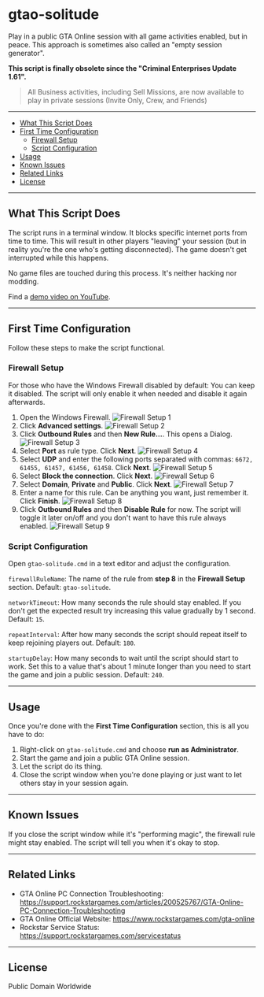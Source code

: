 # gtao-solitude

Play in a public GTA Online session with all game activities enabled, but in peace. This approach is sometimes also called an "empty session generator".

**This script is finally obsolete since the "Criminal Enterprises Update 1.61".**
> All Business activities, including Sell Missions, are now available to play in private sessions (Invite Only, Crew, and Friends)

---

- [What This Script Does](#what-this-script-does)
- [First Time Configuration](#first-time-configuration)
  - [Firewall Setup](#firewall-setup)
  - [Script Configuration](#script-configuration)
- [Usage](#usage)
- [Known Issues](#known-issues)
- [Related Links](#related-links)
- [License](#license)

---

## What This Script Does

The script runs in a terminal window. It blocks specific internet ports from time to time. This will result in other players "leaving" your session (but in reality you're the one who's getting disconnected). The game doesn't get interrupted while this happens.

No game files are touched during this process. It's neither hacking nor modding.

Find a [demo video on YouTube](https://www.youtube.com/watch?v=a0FeJ0v3LoM).

---

## First Time Configuration

Follow these steps to make the script functional.

### Firewall Setup

For those who have the Windows Firewall disabled by default: You can keep it disabled. The script will only enable it when needed and disable it again afterwards.

1. Open the Windows Firewall.
![Firewall Setup 1](doc/firewall-setup-1.jpg)
2. Click **Advanced settings**.
![Firewall Setup 2](doc/firewall-setup-2.jpg)
3. Click **Outbound Rules** and then **New Rule...**. This opens a Dialog.
![Firewall Setup 3](doc/firewall-setup-3.jpg)
4. Select **Port** as rule type. Click **Next**.
![Firewall Setup 4](doc/firewall-setup-4.jpg)
5. Select **UDP** and enter the following ports separated with commas: `6672, 61455, 61457, 61456, 61458`. Click **Next**.
![Firewall Setup 5](doc/firewall-setup-5.jpg)
6. Select **Block the connection**. Click **Next**.
![Firewall Setup 6](doc/firewall-setup-6.jpg)
7. Select **Domain**, **Private** and **Public**. Click **Next**.
![Firewall Setup 7](doc/firewall-setup-7.jpg)
8. Enter a name for this rule. Can be anything you want, just remember it. Click **Finish**.
![Firewall Setup 8](doc/firewall-setup-8.jpg)
9. Click **Outbound Rules** and then **Disable Rule** for now. The script will toggle it later on/off and you don't want to have this rule always enabled.
![Firewall Setup 9](doc/firewall-setup-9.jpg)

### Script Configuration

Open `gtao-solitude.cmd` in a text editor and adjust the configuration.

`firewallRuleName`: The name of the rule from **step 8** in the **Firewall Setup** section. Default: `gtao-solitude`.

`networkTimeout`: How many seconds the rule should stay enabled. If you don't get the expected result try increasing this value gradually by 1 second. Default: `15`.

`repeatInterval`: After how many seconds the script should repeat itself to keep rejoining players out. Default: `180`.

`startupDelay`: How many seconds to wait until the script should start to work. Set this to a value that's about 1 minute longer than you need to start the game and join a public session. Default: `240`.

---

## Usage

Once you're done with the **First Time Configuration** section, this is all you have to do:

1. Right-click on `gtao-solitude.cmd` and choose **run as Administrator**.
2. Start the game and join a public GTA Online session.
3. Let the script do its thing.
4. Close the script window when you're done playing or just want to let others stay in your session again.

---

## Known Issues

If you close the script window while it's "performing magic", the firewall rule might stay enabled. The script will tell you when it's okay to stop.

---

## Related Links

- GTA Online PC Connection Troubleshooting: <https://support.rockstargames.com/articles/200525767/GTA-Online-PC-Connection-Troubleshooting>
- GTA Online Official Website: <https://www.rockstargames.com/gta-online>
- Rockstar Service Status: <https://support.rockstargames.com/servicestatus>

---

## License

Public Domain Worldwide
